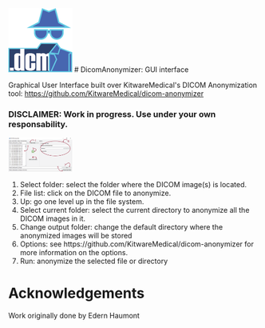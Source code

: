 <dic align="center">
    <img src="images/app_icon_128.png" width="128">
</dic>
# DicomAnonymizer: GUI interface

Graphical User Interface built over KitwareMedical's DICOM Anonymization tool: https://github.com/KitwareMedical/dicom-anonymizer

### DISCLAIMER: Work in progress. Use under your own responsability.

<dic align="center">
    <img src="images/demo.png" width="128">
</dic>

<ol>
    <li>Select folder: select the folder where the DICOM image(s) is located.</li>
    <li>File list: click on the DICOM file to anonymize.</li>
    <li>Up: go one level up in the file system.</li>
    <li>Select current folder: select the current directory to anonymize all the DICOM images in it.</li>
    <li>Change output folder: change the default directory where the anonymized images will be stored</li>
    <li>Options: see https://github.com/KitwareMedical/dicom-anonymizer for more information on the options.</li>
    <li>Run: anonymize the selected file or directory</li>
</ol>

# Acknowledgements
Work originally done by Edern Haumont
